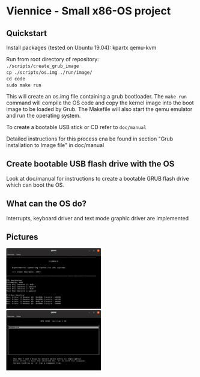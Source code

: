 # Viennice - Small x86-OS project

## Quickstart

Install packages (tested on Ubuntu 19.04):
kpartx
qemu-kvm

Run from root directory of repository:  
`./scripts/create_grub_image`  
`cp ./scripts/os.img ./run/image/`  
`cd code`  
`sudo make run`  

This will create an os.img file containing a grub bootloader. The `make run`
command will compile the OS code and copy the kernel image into the boot image
to be loaded by Grub. The Makefile will also start the qemu emulator and run
the operating system.

To create a bootable USB stick or CD refer to `doc/manual`

Detailed instructions for this process cna be found in section
"Grub installation to Image file" in doc/manual

## Create bootable USB flash drive with the OS

Look at doc/manual for instructions to create a bootable GRUB flash drive which can boot the OS.

## What can the OS do?

Interrupts, keyboard driver and text mode graphic driver are implemented

## Pictures

<img src="doc/pictures/viennice.png" width="50%">
<img src="doc/pictures/grub.png" width="50%">
